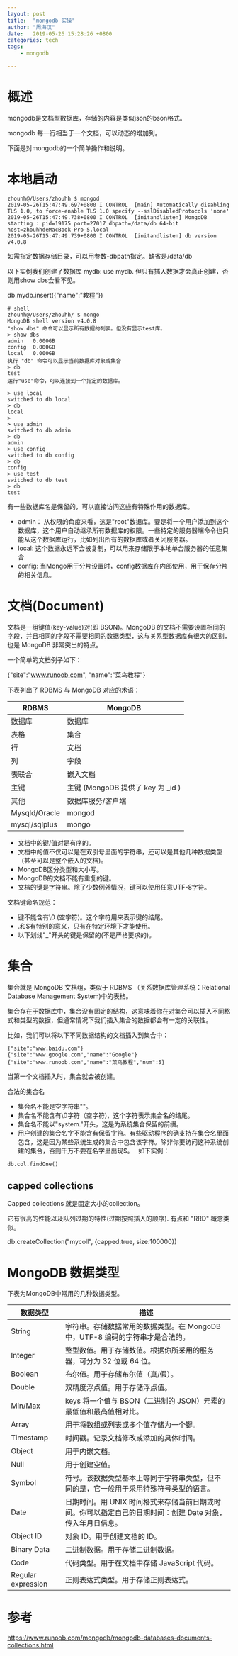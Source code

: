 ```yaml
---
layout: post
title:  "mongodb 实操"
author: "周海汉"
date:   2019-05-26 15:28:26 +0800
categories: tech
tags:
    - mongodb

---
```


# 概述
mongodb是文档型数据库，存储的内容是类似json的bson格式。

mongodb 每一行相当于一个文档，可以动态的增加列。

下面是对mongodb的一个简单操作和说明。
# 本地启动
```
zhouhh@/Users/zhouhh $ mongod
2019-05-26T15:47:49.697+0800 I CONTROL  [main] Automatically disabling TLS 1.0, to force-enable TLS 1.0 specify --sslDisabledProtocols 'none'
2019-05-26T15:47:49.738+0800 I CONTROL  [initandlisten] MongoDB starting : pid=19175 port=27017 dbpath=/data/db 64-bit host=zhouhhdeMacBook-Pro-5.local
2019-05-26T15:47:49.739+0800 I CONTROL  [initandlisten] db version v4.0.8
```
如需指定数据存储目录，可以用参数-dbpath指定。缺省是/data/db

以下实例我们创建了数据库 mydb:
use mydb.
但只有插入数据才会真正创建，否则用show dbs会看不见。

db.mydb.insert({"name":"教程"})

```
# shell
zhouhh@/Users/zhouhh/ $ mongo
MongoDB shell version v4.0.8
"show dbs" 命令可以显示所有数据的列表。但没有显示test库。
> show dbs
admin   0.000GB
config  0.000GB
local   0.000GB
执行 "db" 命令可以显示当前数据库对象或集合
> db
test
运行"use"命令，可以连接到一个指定的数据库。

> use local
switched to db local
> db
local
> 
> use admin
switched to db admin
> db
admin
> use config
switched to db config
> db
config
> use test
switched to db test
> db
test
```
有一些数据库名是保留的，可以直接访问这些有特殊作用的数据库。

- admin： 从权限的角度来看，这是"root"数据库。要是将一个用户添加到这个数据库，这个用户自动继承所有数据库的权限。一些特定的服务器端命令也只能从这个数据库运行，比如列出所有的数据库或者关闭服务器。
- local: 这个数据永远不会被复制，可以用来存储限于本地单台服务器的任意集合
- config: 当Mongo用于分片设置时，config数据库在内部使用，用于保存分片的相关信息。

# 文档(Document)
文档是一组键值(key-value)对(即 BSON)。MongoDB 的文档不需要设置相同的字段，并且相同的字段不需要相同的数据类型，这与关系型数据库有很大的区别，也是 MongoDB 非常突出的特点。

一个简单的文档例子如下：

{"site":"www.runoob.com", "name":"菜鸟教程"}

下表列出了 RDBMS 与 MongoDB 对应的术语：

RDBMS  | MongoDB 
---|---
数据库|	数据库
表格|	集合
行|	文档
列|	字段
表联合|	嵌入文档
主键|	主键 (MongoDB 提供了 key 为 _id )
其他| 数据库服务/客户端
Mysqld/Oracle|	mongod
mysql/sqlplus|	mongo

- 文档中的键/值对是有序的。
- 文档中的值不仅可以是在双引号里面的字符串，还可以是其他几种数据类型（甚至可以是整个嵌入的文档)。
- MongoDB区分类型和大小写。
- MongoDB的文档不能有重复的键。
- 文档的键是字符串。除了少数例外情况，键可以使用任意UTF-8字符。

文档键命名规范：

- 键不能含有\0 (空字符)。这个字符用来表示键的结尾。
- .和$有特别的意义，只有在特定环境下才能使用。
- 以下划线"_"开头的键是保留的(不是严格要求的)。

# 集合
集合就是 MongoDB 文档组，类似于 RDBMS （关系数据库管理系统：Relational Database Management System)中的表格。

集合存在于数据库中，集合没有固定的结构，这意味着你在对集合可以插入不同格式和类型的数据，但通常情况下我们插入集合的数据都会有一定的关联性。

比如，我们可以将以下不同数据结构的文档插入到集合中：
```
{"site":"www.baidu.com"}
{"site":"www.google.com","name":"Google"}
{"site":"www.runoob.com","name":"菜鸟教程","num":5}
```
当第一个文档插入时，集合就会被创建。

合法的集合名
- 集合名不能是空字符串""。
- 集合名不能含有\0字符（空字符)，这个字符表示集合名的结尾。
- 集合名不能以"system."开头，这是为系统集合保留的前缀。
- 用户创建的集合名字不能含有保留字符。有些驱动程序的确支持在集合名里面包含，这是因为某些系统生成的集合中包含该字符。除非你要访问这种系统创建的集合，否则千万不要在名字里出现$。　
如下实例：

```
db.col.findOne()
```
## capped collections
Capped collections 就是固定大小的collection。

它有很高的性能以及队列过期的特性(过期按照插入的顺序). 有点和 "RRD" 概念类似。

db.createCollection("mycoll", {capped:true, size:100000})

# MongoDB 数据类型
下表为MongoDB中常用的几种数据类型。

数据类型    |描述
---|---|
String  |字符串。存储数据常用的数据类型。在 MongoDB 中，UTF-8 编码的字符串才是合法的。
Integer |整型数值。用于存储数值。根据你所采用的服务器，可分为 32 位或 64 位。
Boolean |布尔值。用于存储布尔值（真/假）。
Double  |双精度浮点值。用于存储浮点值。
Min/Max |keys    将一个值与 BSON（二进制的 JSON）元素的最低值和最高值相对比。
Array   |用于将数组或列表或多个值存储为一个键。
Timestamp|   时间戳。记录文档修改或添加的具体时间。
Object  |用于内嵌文档。
Null    |用于创建空值。
Symbol  |符号。该数据类型基本上等同于字符串类型，但不同的是，它一般用于采用特殊符号类型的语言。
Date    |日期时间。用 UNIX 时间格式来存储当前日期或时间。你可以指定自己的日期时间：创建 Date 对象，传入年月日信息。
Object ID   |对象 ID。用于创建文档的 ID。
Binary Data |二进制数据。用于存储二进制数据。
Code    |代码类型。用于在文档中存储 JavaScript 代码。
Regular expression  |正则表达式类型。用于存储正则表达式。

# 参考
https://www.runoob.com/mongodb/mongodb-databases-documents-collections.html
